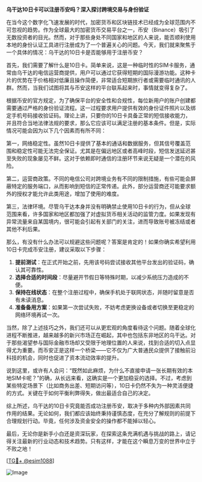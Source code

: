 **乌干达10日卡可以注册币安吗？深入探讨跨境交易与身份验证**

在当今这个数字化飞速发展的时代，加密货币和区块链技术已经成为全球范围内不可忽视的趋势。作为全球最大的加密货币交易平台之一，币安（Binance）吸引了无数投资者的目光。然而，对于那些身处不同国家和地区的人来说，能否顺利使用本地的身份认证工具进行注册成为了一个普遍关心的问题。今天，我们就来聚焦于一个具体的情况：乌干达的10日卡是否能够用于注册币安？

首先，我们需要了解什么是10日卡。简单来说，这是一种临时性的SIM卡服务，通常由乌干达的电信运营商提供，用户可以通过它获得短期的国际漫游功能。这种卡片的优势在于价格相对低廉且操作简便，非常适合短期旅行者或需要临时通讯的人群。然而，当我们试图将其与币安这样的平台联系起来时，事情就变得复杂了。

根据币安的官方规定，为了确保平台的安全性和合规性，每位新用户的账户创建都需要通过严格的身份验证流程。这一过程要求用户提供有效的身份证件照片以及绑定手机号码接收验证码。理论上讲，只要你的10日卡具备正常的短信接收能力，并且符合当地法律法规的要求，那么它应该可以满足注册的基本条件。但是，实际情况可能会因为以下几个因素而有所不同：

第一，网络稳定性。虽然10日卡提供了基本的通话和数据服务，但其信号覆盖范围和稳定性可能无法完全保证。尤其是在偏远地区或者高峰时段，短信发送延迟甚至失败的现象屡见不鲜。这对于依赖即时通信的注册环节来说无疑是一个潜在的风险。

第二，运营商政策。不同的电信公司对跨境业务有不同的限制措施，有些可能会屏蔽特定的服务端口，从而影响到短信的正常传递。此外，部分运营商还可能要求额外的授权才能允许此类用途，增加了使用的难度。

第三，法律环境。尽管乌干达本身并没有明确禁止使用10日卡的行为，但从全球范围来看，许多国家和地区都加强了对虚拟货币相关活动的监管力度。如果发现有异常流量来自某国境内，很可能会引起有关部门的关注，进而导致账号被冻结或者其他不利后果。

那么，有没有什么办法可以规避这些问题呢？答案是肯定的！如果你确实希望利用10日卡完成币安注册，建议采取以下步骤：

1. **提前测试**：在正式开始之前，先用该号码尝试接收其他平台发出的验证码，确认其可靠性。
2. **选择合适的时间段**：尽量避开节假日等特殊时期，以减少系统压力造成的不便。
3. **保持在线状态**：在整个注册过程中，确保手机处于联网状态，并随时留意是否有未读消息。
4. **准备备用方案**：如果第一次尝试失败，不妨考虑更换设备或者切换至更稳定的网络环境再试一次。

当然，除了上述技巧之外，我们还可以从更宏观的角度看待这个问题。随着全球化进程不断推进，越来越多的新兴市场正在崛起，其中也包括东非地区的乌干达。对于那些渴望参与国际金融市场却又受限于地理位置的人来说，找到合适的切入点显得尤为重要。而币安正是这样一个桥梁——它不仅为广大普通民众提供了接触前沿科技的机会，同时也促进了资本流动效率的提升。

说到这里，或许有人会问：“既然如此麻烦，为什么不直接申请一张长期有效的本地SIM卡呢？”的确，从长远来看，这确实是一个更加稳妥的选择。不过，考虑到某些特定场景下（比如商务出差、短期访问等），10日卡仍然不失为一种灵活便捷的方式。关键在于如何平衡利弊得失，做出最适合自己的决定。

综上所述，乌干达的10日卡究竟能否成功注册币安，取决于多种内外部因素共同作用的结果。无论如何，我们都应该始终秉持谨慎态度，在充分了解规则的前提下合理规划行动。毕竟，任何涉及资金安全的操作都不能掉以轻心。

最后，无论你是新手小白还是资深玩家，在探索这条充满机遇与挑战的路上，请记得关注最新的行业动态和技术趋势。只有这样，才能在这个瞬息万变的世界中立于不败之地！

[[TG💪+ @esim1088](https://t.me/s/esim1088)]

![Image](https://i.postimg.cc/4NQfJmqS/Snipaste-2025-05-13-00-14-12.png)